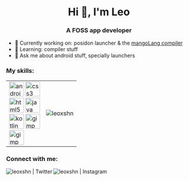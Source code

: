 <h1 align="center">Hi 👋, I'm Leo</h1>
<h3 align="center">A FOSS app developer</h3>

- 🔭 Currently working on: posidon launcher & the [mangoLang compiler](https://github.com/leoxshn/mangoLang_kt)
- 🌱 Learning: compiler stuff
- 💬 Ask me about android stuff, specially launchers

### My skills:
<table><tr>
<td>
  <img width=40 height=40 alt=android src=https://devicons.github.io/devicon/devicon.git/icons/android/android-original-wordmark.svg>
  <img width=40 height=40 alt=css3 src=https://devicons.github.io/devicon/devicon.git/icons/css3/css3-original-wordmark.svg>
  <br>
  <img width=40 height=40 alt=html5 src=https://devicons.github.io/devicon/devicon.git/icons/html5/html5-original-wordmark.svg>
  <img width=40 height=40 alt=java src=https://devicons.github.io/devicon/devicon.git/icons/java/java-original-wordmark.svg>
  <br>
  <img width=40 height=40 alt=kotlin src=https://www.vectorlogo.zone/logos/kotlinlang/kotlinlang-icon.svg>
  <img width=40 height=40 alt=gimp src=https://devicons.github.io/devicon/devicon.git/icons/gimp/gimp-original-wordmark.svg>
  <br>
  <img width=40 height=40 alt=gimp src=https://devicons.github.io/devicon/devicon.git/icons/inkscape/inkscape-original-wordmark.svg>
</td>
<td>
  <img align="center" src="https://github-readme-stats.vercel.app/api/top-langs/?username=leoxshn&layout=compact&title_color=000000" alt="leoxshn"/>
</td>
</tr></table>

### Connect with me:
[<img align=left alt="leoxshn | Twitter" src="https://img.shields.io/badge/twitter-%231DA1F2.svg?&style=for-the-badge&logo=twitter&logoColor=white">](https://twitter.com/leoxshn)
[<img align=left alt="leoxshn | Instagram" src="https://img.shields.io/badge/instagram-%23E4405F.svg?&style=for-the-badge&logo=instagram&logoColor=white">](https://twitter.com/leoxshn)
